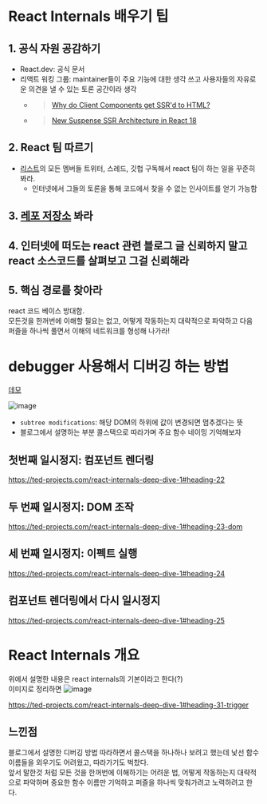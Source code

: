 # React Internals 배우기 팁

## 1. 공식 자원 공감하기

- React.dev: 공식 문서   
- 리액트 워킹 그룹: maintainer들이 주요 기능에 대한 생각 쓰고 사용자들의 자유로운 의견을 낼 수 있는 토론 공간이라 생각
  - > [Why do Client Components get SSR'd to HTML?](https://github.com/reactwg/server-components/discussions/4)   
  - > [New Suspense SSR Architecture in React 18](https://github.com/reactwg/react-18/discussions/37)

## 2. React 팀 따르기
- [리스트](https://react.dev/community/team)의 모든 멤버들 트위터, 스레드, 깃헙 구독해서 react 팀이 하는 일을 꾸준히 봐라.
  - 인터넷에서 그들의 토론을 통해 코드에서 찾을 수 없는 인사이트를 얻기 가능함
 
## 3. [레포 저장소](https://github.com/facebook/react) 봐라 
## 4. 인터넷에 떠도는 react 관련 블로그 글 신뢰하지 말고 react 소스코드를 살펴보고 그걸 신뢰해라

## 5. 핵심 경로를 찾아라
react 코드 베이스 방대함.   
모든것을 한꺼번에 이해할 필요는 없고, 어떻게 작동하는지 대략적으로 파악하고 다음 퍼즐을 하나씩 풀면서 이해의 네트워크를 형성해 나가라!

# debugger 사용해서 디버깅 하는 방법

[데모](https://jser.dev/demos/react/overview)

![image](https://github.com/user-attachments/assets/da2d5f53-a29b-4a4a-8df3-fe78b76905df)


- `subtree modifications`: 해당 DOM의 하위에 값이 변경되면 멈추겠다는 뜻
- 블로그에서 설명하는 부분 콜스택으로 따라가며 주요 함수 네이밍 기억해보자

## 첫번째 일시정지: 컴포넌트 렌더링

https://ted-projects.com/react-internals-deep-dive-1#heading-22

## 두 번째 일시정지: DOM 조작

https://ted-projects.com/react-internals-deep-dive-1#heading-23-dom

## 세 번째 일시정지: 이펙트 실행

https://ted-projects.com/react-internals-deep-dive-1#heading-24
## 컴포넌트 렌더링에서 다시 일시정지

https://ted-projects.com/react-internals-deep-dive-1#heading-25


# React Internals 개요
위에서 설명한 내용은 react internals의 기본이라고 한다(?)   
이미지로 정리하면 
![image](https://github.com/user-attachments/assets/f9fce116-c58a-4151-9896-7f9f32784638)

https://ted-projects.com/react-internals-deep-dive-1#heading-31-trigger



## 느낀점 
블로그에서 설명한 디버깅 방법 따라하면서 콜스택을 하나하나 보려고 했는데 낯선 함수 이름들을 외우기도 어려웠고, 따라가기도 벅찼다.    
앞서 말한것 처럼 모든 것을 한꺼번에 이해하기는 어려운 법, 어떻게 작동하는지 대략적으로 파악하며 중요한 함수 이름만 기억하고 퍼즐을 하나씩 맞춰가려고 노력하려고 한다.
